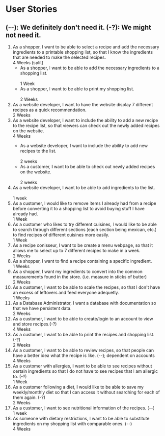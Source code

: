 <h1>User Stories</h1>
<h2>(--): We definitely don't need it. (-?): We might not need it. </h2>
<ol>
<li>As a shopper, I want to be able to select a recipe and add the necessary ingredients to a printable shopping list, so that I know the ingredients that are needed to make the selected recipes. </br>
4 Weeks (split)
<ul>
<li>As a shopper, I want to be able to add the necessary ingredients to a shopping list.</li> </br>
1 Week
<li>As a shopper, I want to be able to print my shopping list.</li> </br>
2 Weeks
</ul>
</li>

<li>As a website developer, I want to have the website display 7 different recipes as a quick recommendation.</br>
2 Weeks
</li>

<li>As a website developer, I want to include the ability to add a new recipe to the recipe list, so that viewers can check out the newly added recipes on the website.</br>
4 Weeks
</li>
<ul>
<li>As a website developer, I want to include the ability to add new recipes to the list.</li> </br>
2 weeks
<li>As a customer, I want to be able to check out newly added recipes on the website.</li> </br>
2 weeks
</ul>
<li>As a website developer, I want to be able to add ingredients to the list.</li> </br>
1 week

<li>As a customer, I would like to remove items I already had from a recipe before converting it to a shopping list to avoid buying stuff I have already had.</br>
1 Week
</li>

<li>As a customer who likes to try different cuisines, I would like to be able to search through different sections (each section being mexican, etc.) to find recipes of different cuisines more easily.</br>
1 Week
</li>

<li>As a recipe conisseur, I want to be create a menu webpage, so that it allows me to select up to 7 different recipes to make in a week.</br>
2 Weeks
</li>

<li>As a shopper, I want to find a recipe containing a specific ingredient.</br>
1 Weeks
</li>

<li>As a shopper, I want my ingredients to convert into the common measurements found in the store. (i.e. measure in sticks of butter)</br>
2 Weeks
</li>

<li>As a customer, I want to be able to scale the recipes, so that I don't have an excess of leftovers and feed everyone adequetly. </br>
1 Weeks
</li>

<li>As a Database Administrator, I want a database with documentation so that we have persistent data. </br>
2 Weeks
</li>

<li>As a customer, I want to be able to create/login to an account to view and store recipes.(-?)</br>
4 Weeks
</li>

<li>As a customer, I want to be able to print the recipes and shopping list. (-?)</br>
2 Weeks
</li>

<li>As a customer, I want to be able to review recipes, so that people can have a better idea what the recipe is like. (--); dependent on accounts</br>
4 Weeks
</li>

<li>As a customer with allergies, I want to be able to see recipes without certain ingredients so that I do not have to see recipes that I am allergic to. (-?)</br>
1 Week
</li>

<li>As a customer following a diet, I would like to be able to save my weekly/monthly diet so that I can access it without searching for each of them again. (-?)</br>
2 Weeks
</li>

<li>As a customer, I want to see nutritional information of the recipes. (--) </br>
1 week
</li>

<li>As someone with dietary restrictions, I want to be able to substitute ingredients on my shopping list with comparable ones. (--)</br>
4 Weeks
</li>
</ol>
